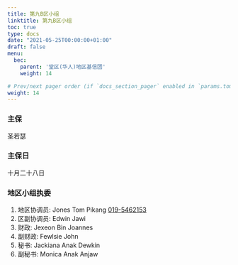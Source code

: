 ```yaml
---
title: 第九B区小组
linktitle: 第九B区小组
toc: true
type: docs
date: "2021-05-25T00:00:00+01:00"
draft: false
menu:
  bec:
    parent: '堂区(华人)地区基信团'
    weight: 14

# Prev/next pager order (if `docs_section_pager` enabled in `params.toml`)
weight: 14
---
```


### 主保
圣若瑟

### 主保日
十月二十八日

### 地区小组执委
1. 地区协调员: Jones Tom Pikang [019-5462153](tel:0195462153)                          
2. 区副协调员: Edwin Jawi
3. 财政: Jexeon Bin Joannes  
4. 副财政: Fewlsie John
5. 秘书: Jackiana Anak Dewkin
6. 副秘书: Monica Anak Anjaw
